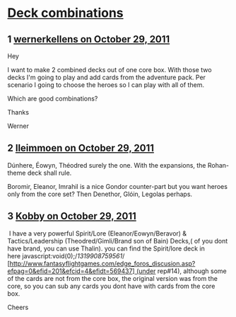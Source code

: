 # [Deck combinations](https://community.fantasyflightgames.com/topic/55475-deck-combinations/)

## 1 [wernerkellens on October 29, 2011](https://community.fantasyflightgames.com/topic/55475-deck-combinations/?do=findComment&comment=548741)

Hey

I want to make 2 combined decks out of one core box. With those two decks I'm going to play and add cards from the adventure pack. Per scenario I going to choose the heroes so I can play with all of them.

Which are good combinations? 

Thanks

Werner

## 2 [lleimmoen on October 29, 2011](https://community.fantasyflightgames.com/topic/55475-deck-combinations/?do=findComment&comment=548757)

Dúnhere, Éowyn, Théodred surely the one. With the expansions, the Rohan-theme deck shall rule.

Boromir, Eleanor, Imrahil is a nice Gondor counter-part but you want heroes only from the core set? Then Denethor, Glóin, Legolas perhaps.

## 3 [Kobby on October 29, 2011](https://community.fantasyflightgames.com/topic/55475-deck-combinations/?do=findComment&comment=548925)

 I have a very powerful Spirit/Lore (Eleanor/Eowyn/Beravor) & Tactics/Leadership (Theodred/Gimli/Brand son of Bain) Decks,( of you dont have brand, you can use Thalin). you can find the Spirit/lore deck in here javascript:void(0);/*1319908759561*/ [http://www.fantasyflightgames.com/edge_foros_discusion.asp?efpag=0&efid=201&efcid=4&efidt=569437] (under rep#14), although some of the cards are not from the core box, the original version was from the core, so you can sub any cards you dont have with cards from the core box. 

Cheers

